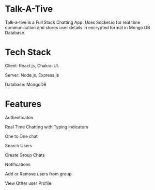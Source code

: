 # Talk-A-Tive
Talk-a-tive is a Full Stack Chatting App. Uses Socket.io for real time communication and stores user details in encrypted format in Mongo DB Database.

# Tech Stack
Client: React.js, Chakra-UI.

Server: Node.js, Express.js

Database: MongoDB

# Features
Authenticaton
 
Real Time Chatting with Typing indicators

One to One chat

Search Users

Create Group Chats

Notifications

Add or Remove users from group

View Other user Profile
